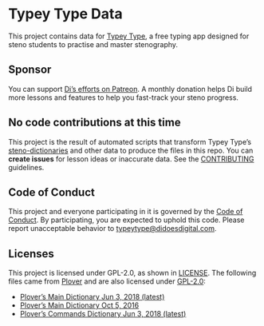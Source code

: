 # Typey Type Data

This project contains data for [Typey Type](https://github.com/didoesdigital/typey-type), a free typing app designed for steno students to practise and master stenography.

## Sponsor

You can support [Di’s efforts on Patreon](https://www.patreon.com/didoesdigital). A monthly donation helps Di build more lessons and features to help you fast-track your steno progress.

## No code contributions at this time

This project is the result of automated scripts that transform Typey Type’s [steno-dictionaries](https://github.com/didoesdigital/steno-dictionaries) and other data to produce the files in this repo. You can **create issues** for lesson ideas or inaccurate data. See the [CONTRIBUTING](./CONTRIBUTING.md) guidelines.

## Code of Conduct

This project and everyone participating in it is governed by the [Code of Conduct](CODE_OF_CONDUCT.md). By participating, you are expected to uphold this code. Please report unacceptable behavior to [typeytype@didoesdigital.com](mailto:typeytype@didoesdigital.com).

## Licenses

This project is licensed under GPL-2.0, as shown in [LICENSE](./LICENSE). The following files came from [Plover](https://github.com/openstenoproject/plover/) and are also licensed under [GPL-2.0](./LICENSE_PLOVER):

- [Plover’s Main Dictionary Jun 3, 2018 (latest)](./dictionaries/plover/main-3-jun-2018.json)
- [Plover’s Main Dictionary Oct 5, 2016](./dictionaries/plover/main-5-oct-2016.json)
- [Plover’s Commands Dictionary Jun 3, 2018 (latest)](./dictionaries/plover/commands-3-jun-2018.json)


